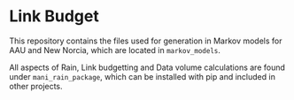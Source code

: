 # Link Budget

This repository contains the files used for generation in Markov models for AAU and New Norcia, which are located in `markov_models`.

All aspects of Rain, Link budgetting and Data volume calculations are found under `mani_rain_package`, which can be installed with pip and included in other projects.
